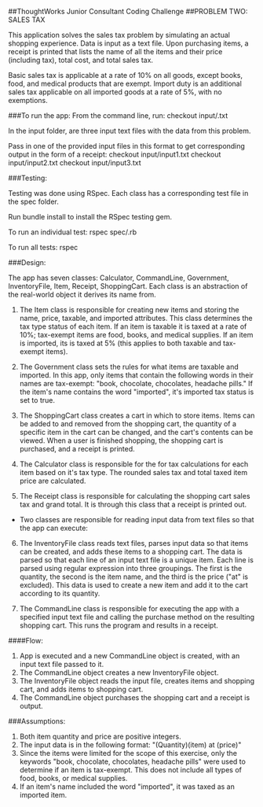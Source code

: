 ##ThoughtWorks Junior Consultant Coding Challenge
##PROBLEM TWO: SALES TAX

This application solves the sales tax problem by simulating an actual shopping experience. Data is input as a text file. Upon purchasing items, a receipt is printed that lists the name of all the items and their price (including tax), total cost, and total sales tax.

Basic sales tax is applicable at a rate of 10% on all goods, except books, food, and medical products that are exempt. Import duty is an additional sales tax applicable on all imported goods at a rate of 5%, with no exemptions.

###To run the app:
From the command line, run: checkout input/<filename>.txt

In the input folder, are three input text files with the data from this problem.

Pass in one of the provided input files in this format to get corresponding output in the form of a receipt:
  checkout input/input1.txt
    <!-- Results in Output 1 -->
  checkout input/input2.txt
    <!-- Results in Output 2 -->
  checkout input/input3.txt
    <!-- Results in Output 3 -->

###Testing:

Testing was done using RSpec. Each class has a corresponding test file in the spec folder. 

Run bundle install to install the RSpec testing gem.

To run an individual test:
  rspec spec/<filename>.rb

To run all tests:
  rspec

###Design: 

The app has seven classes: Calculator, CommandLine, Government, InventoryFile, Item, Receipt, ShoppingCart. Each class is an abstraction of the real-world object it derives its name from. 

1. The Item class is responsible for creating new items and storing the name, price, taxable, and imported attributes. This class determines the tax type status of each item. If an item is taxable it is taxed at a rate of 10%; tax-exempt items are food, books, and medical supplies. If an item is imported, its is taxed at 5% (this applies to both taxable and tax-exempt items). 

2. The Government class sets the rules for what items are taxable and imported. In this app, only items that contain the following words in their names are tax-exempt: "book, chocolate, chocolates, headache pills." If the item's name contains the word "imported", it's imported tax status is set to true.  

3. The ShoppingCart class creates a cart in which to store items. Items can be added to and removed from the shopping cart, the quantity of a specific item in the cart can be changed, and the cart's contents can be viewed. When a user is finished shopping, the shopping cart is purchased, and a receipt is printed.

4. The Calculator class is responsible for the for tax calculations for each item based on it's tax type. The rounded sales tax and total taxed item price are calculated. 

5. The Receipt class is responsible for calculating the shopping cart sales tax and grand total. It is through this class that a receipt is printed out.

- Two classes are responsible for reading input data from text files so that the app can execute:

6. The InventoryFile class reads text files, parses input data so that items can be created, and adds these items to a shopping cart. The data is parsed so that each line of an input text file is a unique item. Each line is parsed using regular expression into three groupings. The first is the quantity, the second is the item name, and the third is the price ("at" is excluded). This data is used to create a new item and add it to the cart according to its quantity.

7. The CommandLine class is responsible for executing the app with a specified input text file and calling the purchase method on the resulting shopping cart. This runs the program and results in a receipt.

####Flow:
1. App is executed and a new CommandLine object is created, with an input text file passed to it.
2. The CommandLine object creates a new InventoryFile object.
3. The InventoryFile object reads the input file, creates items and shopping cart, and adds items to shopping cart. 
4. The CommandLine object purchases the shopping cart and a receipt is output.

###Assumptions:

1. Both item quantity and price are positive integers.
2. The input data is in the following format:
"(Quantity)(item) at (price)"
3. Since the items were limited for the scope of this exercise, only the keywords "book, chocolate, chocolates, headache pills" were used to determine if an item is tax-exempt. This does not include all types of food, books, or medical supplies. 
3. If an item's name included the word "imported", it was taxed as an imported item.
